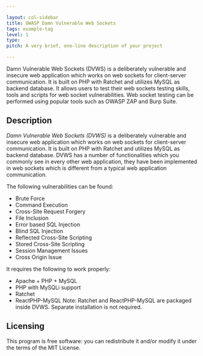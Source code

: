 ```yaml
---

layout: col-sidebar
title: OWASP Damn Vulnerable Web Sockets
tags: example-tag
level: 1
type: 
pitch: A very brief, one-line description of your project

---
```


Damn Vulnerable Web Sockets (DVWS) is a deliberately vulnerable and insecure web application which works on web sockets for client-server communication. It is built on PHP with Ratchet and utilizes MySQL as backend database. It allows users to test their web sockets testing skills, tools and scripts for web socket vulnerabilities. Web socket testing can be performed using popular tools such as OWASP ZAP and Burp Suite.

## Description
_Damn Vulnerable Web Sockets (DVWS)_ is a deliberately vulnerable and insecure web application which works on web sockets for client-server communication. It is built on PHP with Ratchet and utilizes MySQL as backend database. DVWS has a number of functionalities which you commonly see in every other web application, they have been implemented in web sockets which is different from a typical web application communication.

The following vulnerabilities can be found:
- Brute Force
- Command Execution
- Cross-Site Request Forgery
- File Inclusion
- Error based SQL Injection
- Blind SQL Injection
- Reflected Cross-Site Scripting
- Stored Cross-Site Scripting
- Session Management Issues
- Cross Origin Issue

It requires the following to work properly:
- Apache + PHP + MySQL
- PHP with MySQLi support
- Ratchet
- ReactPHP-MySQL
Note: Ratchet and ReactPHP-MySQL are packaged inside DVWS. Separate installation is not required.

## Licensing
This program is free software: you can redistribute it and/or modify it under the terms of the MIT License.

